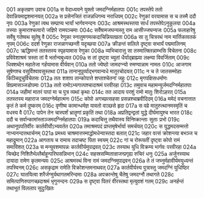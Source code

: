 001	अकृतव्रण उवाच
001a	स वेदाध्ययने युक्तो जमदग्निर्महातपाः
001c	तपस्तेपे ततो देवान्नियमाद्वशमानयत्
002a	स प्रसेनजितं राजन्नधिगम्य नराधिपम्
002c	रेणुकां वरयामास स च तस्मै ददौ नृपः
003a	रेणुकां त्वथ सम्प्राप्य भार्यां भार्गवनन्दनः
003c	आश्रमस्थस्तया सार्धं तपस्तेपेऽनुकूलया
004a	तस्याः कुमाराश्चत्वारो जज्ञिरे रामपञ्चमाः
004c	सर्वेषामजघन्यस्तु राम आसीज्जघन्यजः
005a	फलाहारेषु सर्वेषु गतेष्वथ सुतेषु वै
005c	रेणुका स्नातुमगमत्कदाचिन्नियतव्रता
006a	सा तु चित्ररथं नाम मार्त्तिकावतकं नृपम्
006c	ददर्श रेणुका राजन्नागच्छन्ती यदृच्छया
007a	क्रीडन्तं सलिले दृष्ट्वा सभार्यं पद्ममालिनम्
007c	ऋद्धिमन्तं ततस्तस्य स्पृहयामास रेणुका
008a	व्यभिचारात्तु सा तस्मात्क्लिन्नाम्भसि विचेतना
008c	प्रविवेशाश्रमं त्रस्ता तां वै भर्तान्वबुध्यत
009a	स तां दृष्ट्वा च्युतां धैर्याद्ब्राह्म्या लक्ष्म्या विवर्जिताम्
009c	धिक्शब्देन महातेजा गर्हयामास वीर्यवान्
010a	ततो ज्येष्ठो जामदग्न्यो रुमण्वान्नाम नामतः
010c	आजगाम सुषेणश्च वसुर्विश्वावसुस्तथा
011a	तानानुपूर्व्याद्भगवान्वधे मातुरचोदयत्
011c	न च ते जातसम्मोहाः किञ्चिदूचुर्विचेतसः
012a	ततः शशाप तान्कोपात्ते शप्ताश्चेतनां जहुः
012c	मृगपक्षिसधर्माणः क्षिप्रमासञ्जडोपमाः
013a	ततो रामोऽभ्यगात्पश्चादाश्रमं परवीरहा
013c	तमुवाच महामन्युर्जमदग्निर्महातपाः
014a	जहीमां मातरं पापां मा च पुत्र व्यथां कृथाः
014c	तत आदाय परशुं रामो मातुः शिरोऽहरत्
015a	ततस्तस्य महाराज जमदग्नेर्महात्मनः
015c	कोपो अगच्छत्सहसा प्रसन्नश्चाब्रवीदिदम्
016a	ममेदं वचनात्तात कृतं ते कर्म दुष्करम्
016c	वृणीष्व कामान्धर्मज्ञ यावतो वाञ्छसे हृदा
017a	स वव्रे मातुरुत्थानमस्मृतिं च वधस्य वै
017c	पापेन तेन चास्पर्शं भ्रातॄणां प्रकृतिं तथा
018a	अप्रतिद्वन्द्वतां युद्धे दीर्घमायुश्च भारत
018c	ददौ च सर्वान्कामांस्ताञ्जमदग्निर्महातपाः
019a	कदाचित्तु तथैवास्य विनिष्क्रान्ताः सुताः प्रभो
019c	अथानूपपतिर्वीरः कार्तवीर्योऽभ्यवर्तत
020a	तमाश्रमपदं प्राप्तमृषेर्भार्या समर्चयत्
020c	स युद्धमदसम्मत्तो नाभ्यनन्दत्तथार्चनम्
021a	प्रमथ्य चाश्रमात्तस्माद्धोमधेन्वास्तदा बलात्
021c	जहार वत्सं क्रोशन्त्या बभञ्ज च महाद्रुमान्
022a	आगताय च रामाय तदाचष्ट पिता स्वयम्
022c	गां च रोरूयतीं दृष्ट्वा कोपो रामं समाविशत्
023a	स मन्युवशमापन्नः कार्तवीर्यमुपाद्रवत्
023c	तस्याथ युधि विक्रम्य भार्गवः परवीरहा
024a	चिच्छेद निशितैर्भल्लैर्बाहून्परिघसन्निभान्
024c	सहस्रसम्मितान्राजन्प्रगृह्य रुचिरं धनुः
025a	अर्जुनस्याथ दायादा रामेण कृतमन्यवः
025c	आश्रमस्थं विना रामं जमदग्निमुपाद्रवन्
026a	ते तं जघ्नुर्महावीर्यमयुध्यन्तं तपस्विनम्
026c	असकृद्राम रामेति विक्रोशन्तमनाथवत्
027a	कार्तवीर्यस्य पुत्रास्तु जमदग्निं युधिष्ठिर
027c	घातयित्वा शरैर्जग्मुर्यथागतमरिन्दमाः
028a	अपक्रान्तेषु चैतेषु जमदग्नौ तथागते
028c	समित्पाणिरुपागच्छदाश्रमं भृगुनन्दनः
029a	स दृष्ट्वा पितरं वीरस्तथा मृत्युवशं गतम्
029c	अनर्हन्तं तथाभूतं विललाप सुदुःखितः
